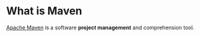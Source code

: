 # What is Maven

[Apache Maven](https://maven.apache.org/) is a software **project management** and comprehension tool.

